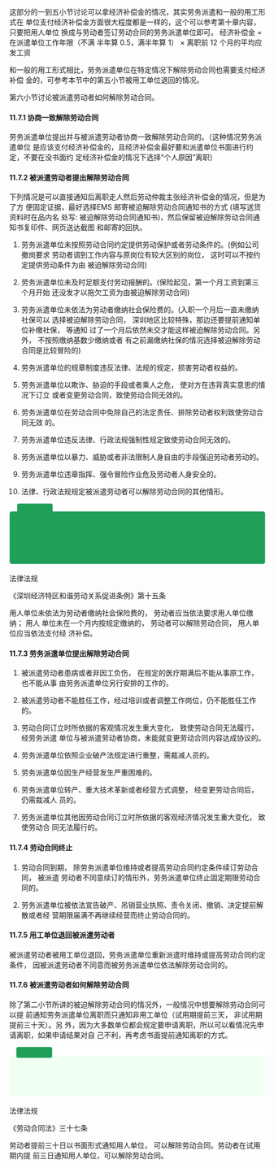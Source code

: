 这部分的一到五小节讨论可以拿经济补偿金的情况，其实劳务派遣和一般的用工形式在 单位支付经济补偿金方面很大程度都是一样的，这个可以参考第十章内容，只要把用人单位 换成与劳动者签订劳动合同的劳务派遣单位即可。 经济补偿金 = 在派遣单位工作年限（不满 半年算 0.5，满半年算 1） × 离职前 12 个月的平均应发工资

和一般的用工形式相比，劳务派遣单位在特定情况下解除劳动合同也需要支付经济补偿 金的，可参考本节中的第五小节被用工单位退回的情况。

第六小节讨论被派遣劳动者如何解除劳动合同。

#### 11.7.1 协商一致解除劳动合同

劳务派遣单位提出并与被派遣劳动者协商一致解除劳动合同的。（这种情况劳务派遣单位 是应该支付经济补偿金的，且经济补偿金最好要和派遣单位书面进行约定，不要在没书面约 定经济补偿金的情况下选择“个人原因”离职）

#### 11.7.2 被派遣劳动者提出解除劳动合同

下列情况是可以直接通知后离职走人然后劳动仲裁主张经济补偿金的情况，但是为了方 便固定证据，最好选择EMS 邮寄被迫解除劳动合同通知书的方式 (填写送货资料时在品内名 处写: 被迫解除劳动合同通知书)，然后保留被迫解除劳动合同通知书复印件、网页送达截图 和邮寄的回执。

1. 劳务派遣单位未按照劳动合同约定提供劳动保护或者劳动条件的。(例如公司撤岗要求 劳动者调到工作内容与原岗位有较大区别的岗位， 这时可以不按约定提供劳动条件为由 被迫解除劳动合同)

2. 劳务派遣单位未及时足额支付劳动报酬的。(保险起见，第一个月工资到第三个月开始 还没发才以拖欠工资为由被迫解除劳动合同)

3. 劳务派遣单位未依法为劳动者缴纳社会保险费的。(入职一个月后一直未缴纳社保可以 选择被迫解除劳动合同， 深圳地区比较特殊，那边还要提前通知单位补缴社保， 等通知 过了一个月后依然未交才能这样被迫解除劳动合同。另外， 不按照缴纳基数少缴纳或者 有之前漏缴纳社保的情况选择被迫解除劳动合同是比较冒险的)

4. 劳务派遣单位的规章制度违反法律、法规的规定，损害劳动者权益的。

5. 劳务派遣单位以欺诈、胁迫的手段或者乘人之危， 使对方在违背真实意思的情况下订立 或者变更劳动合同，致使劳动合同无效的。

6. 劳务派遣单位在劳动合同中免除自己的法定责任、排除劳动者权利致使劳动合同无效 的。

7. 劳务派遣单位违反法律、行政法规强制性规定致使劳动合同无效的。

8. 劳务派遣单位以暴力、威胁或者非法限制人身自由的手段强迫劳动者劳动的。

9. 劳务派遣单位违章指挥、强令冒险作业危及劳动者人身安全的。

10. 法律、行政法规规定被派遣劳动者可以解除劳动合同的其他情形。

![](<@img/img_ 1054.png>)

法律法规

《深圳经济特区和谐劳动关系促进条例》第十五条

用人单位未依法为劳动者缴纳社会保险费的， 劳动者应当依法要求用人单位缴纳； 用人 单位未在一个月内按规定缴纳的， 劳动者可以解除劳动合同， 用人单位应当依法支付经 济补偿。

#### 11.7.3 劳务派遣单位提出解除劳动合同

1. 被派遣劳动者患病或者非因工负伤， 在规定的医疗期满后不能从事原工作， 也不能从事 由劳务派遣单位另行安排的工作的。

2. 被派遣劳动者不能胜任工作，经过培训或者调整工作岗位，仍不能胜任工作的。

3. 劳动合同订立时所依据的客观情况发生重大变化， 致使劳动合同无法履行， 经劳务派遣 单位与被派遣劳动者协商，未能就变更劳动合同内容达成协议的。

4. 劳务派遣单位依照企业破产法规定进行重整，需裁减人员的。

5. 劳务派遣单位因生产经营发生严重困难的。

6. 劳务派遣单位转产、重大技术革新或者经营方式调整， 经变更劳动合同后， 仍需裁减人 员的。

7. 劳务派遣单位其他因劳动合同订立时所依据的客观经济情况发生重大变化， 致使劳动合 同无法履行的。

#### 11.7.4 劳动合同终止

1. 劳动合同到期， 除劳务派遣单位维持或者提高劳动合同约定条件续订劳动合同， 被派遣 劳动者不同意续订的情形外，劳务派遣单位终止固定期限劳动合同的。

2. 劳务派遣单位被依法宣告破产、吊销营业执照、责令关闭、撤销、决定提前解散或者经 营期限届满不再继续经营而终止劳动合同的。

#### 11.7.5 用工单位退回被派遣劳动者

被派遣劳动者被用工单位退回，劳务派遣单位重新派遣时维持或提高劳动合同约定条件， 因被派遣劳动者不同意而被劳务派遣单位依法解除劳动合同的。

#### 11.7.6 被派遣劳动者如何解除劳动合同

除了第二小节所讲的被迫解除劳动合同的情况外，一般情况中想要解除劳动合同可以提 前通知劳务派遣单位离职而只通知非用工单位（试用期提前三天， 非试用期提前三十天）。另 外，因为大多数单位都会规定要申请离职，所以可以看情况先申请离职，如果申请结果对自 己不利，再考虑书面提前通知离职的方式。

![](<@img/img_ 1055.png>)

法律法规

《劳动合同法》三十七条

劳动者提前三十日以书面形式通知用人单位， 可以解除劳动合同。劳动者在试用期内提 前三日通知用人单位，可以解除劳动合同。